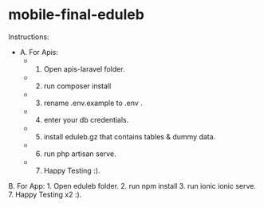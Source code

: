 # mobile-final-eduleb

Instructions:

  - A. For Apis:
    - 1. Open apis-laravel folder.
    - 2. run composer install
    - 3. rename .env.example to .env .
    - 4. enter your db credentials.
    - 5. install eduleb.gz that contains tables & dummy data.
    - 6. run php artisan serve.
    - 7. Happy Testing :).
    
  B. For App:
    1. Open eduleb folder.
    2. run npm install
    3. run ionic ionic serve.
    7. Happy Testing x2 :).
   
